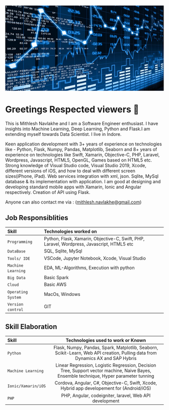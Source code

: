 ![alt text](https://github.com/Mithlesh-Navlakhe/Mithlesh-Navlakhe/blob/main/Images/Data%20Science.jpeg)

# Greetings Respected viewers 👋

This is Mithlesh Navlakhe and I am a Software Engineer enthusiast. I have insights into Machine Learning, Deep Learning, Python and Flask.I am extending myself towards Data Scientist. I live in Indore.

Keen application development with 3+ years of experience on technologies like - Python, Flask, Numpy, Pandas, Matplotlib, Seaborn and 8+ years of experience on technologies like Swift, Xamarin, Objective-C, PHP, Laravel, Wordpress, Javascript, HTML5, OpenGL, Games based on HTML5 etc. Strong knowledge of Visual Studio code, Visual Studio 2019, Xcode, different versions of iOS, and how to deal with different screen sizes(iPhone, iPad). Web services integration with xml, json. Sqlite, MySql database & its implementation with application. I am good at designing and developing standard mobile apps with Xamarin, Ionic and Angular respectively. Creation of API using Flask.

Anyone can also contact me via : (mithlesh.navlakhe@gmail.com)

## Job Responsiblities

| Skill |  Technologies worked on       |
| :--------  |:------------------------- |
| `Programming` | Python, Flask, Xamarin, Objective-C, Swift, PHP, Laravel, Wordpress, Javascript, HTML5 etc |
| `DataBase` | SQL, Sqlite, MySql |
| `Tools/ IDE	` | VSCode, Jupyter Notebook, Xcode, Visual Studio |
| `Machine Learning	` | EDA, ML-Algorithms, Execution with python |
| `Big Data	` | Basic Spark |
| `Cloud` | Basic AWS |
| `Operating System	` | MacOs, Windows |
| `Version control` | GIT |

##  Skill Elaboration

| Skill  | Technologies used to work or Known  |
| :------------ |:---------------:|
| `Python` | Flask, Numpy, Pandas, Spark, Matplotlib, Seaborn, Scikit-Learn, Web API creation, Pulling data from Dynamics AX and SAP Hybris |
| `Machine Learning	` | Linear Regression, Logistic Regression, Decision Tree, Support vector machine, Naive Bayes, Ensemble technique, Hyper parameter tunning |
| `Ionic/Xamarin/iOS` | Cordova, Angular, C#, Objective-C, Swift, Xcode, Hybrid app developement for (Android/iOS) |
| `PHP` | PHP, Angular, codeigniter, laravel, Web API development |


<!--
**Mithlesh-Navlakhe/Mithlesh-Navlakhe** is a ✨ _special_ ✨ repository because its `README.md` (this file) appears on your GitHub profile.

Here are some ideas to get you started:

- 🔭 I’m currently working on ...
- 🌱 I’m currently learning ...
- 👯 I’m looking to collaborate on ...
- 🤔 I’m looking for help with ...
- 💬 Ask me about ...
- 📫 How to reach me: ...
- 😄 Pronouns: ...
- ⚡ Fun fact: ...
-->
